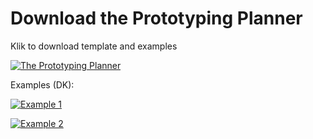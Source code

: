 # Download the Prototyping Planner
Klik to download template and examples

[![The Prototyping Planner](prototypingplanner.github.io/Skylab.jpg)](prototypingplanner.github.io/Skylab.pdf)

Examples (DK):

[![Example 1](prototypingplanner.github.io/Skylab-eks1.jpg)](prototypingplanner.github.io/Skylab-eks1.pdf)

[![Example 2](prototypingplanner.github.io/Skylab-eks2.jpg)](prototypingplanner.github.io/Skylab-eks2.pdf)
